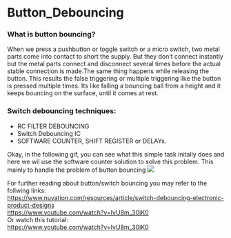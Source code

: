 # Button_Debouncing


### What is button bouncing?
When we press a pushbutton or toggle switch or a micro switch, two metal parts come into contact to short the supply. But they don’t connect instantly but the metal parts connect and disconnect several times before the actual stable connection is made.The same thing happens while releasing the button. This results the false triggering or multiple triggering like the button is pressed multiple times. Its like falling a bouncing ball from a height and it keeps bouncing on the surface, until it comes at rest.

### Switch debouncing techniques:
* RC FILTER DEBOUNCING
* Switch Debouncing IC
* SOFTWARE COUNTER, SHIFT REGISTER or DELAYs.

Okay, in the following gif, you can see what this simple task initally does and here we wil use the software counter solution to solve this problem.
This mainly to handle the problem of button bouncing
![](https://github.com/MahmoudMostafaTayee/Button_Debouncing/blob/main/Button%20to%20switch%20between%20leds.gif)


For further reading about button/switch bouncing you may refer to the follwing links:  
https://www.nuvation.com/resources/article/switch-debouncing-electronic-product-designs  
https://www.youtube.com/watch?v=IvU8m_30iK0  
Or watch this tutorial:  
https://www.youtube.com/watch?v=IvU8m_30iK0

